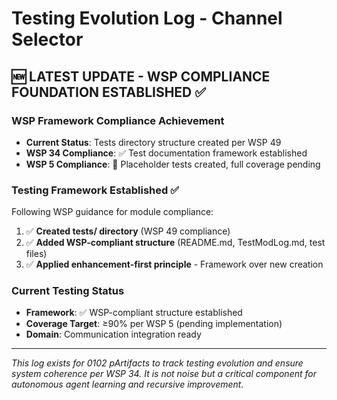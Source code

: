 # Testing Evolution Log - Channel Selector

## 🆕 **LATEST UPDATE - WSP COMPLIANCE FOUNDATION ESTABLISHED** ✅

### **WSP Framework Compliance Achievement**
- **Current Status**: Tests directory structure created per WSP 49
- **WSP 34 Compliance**: ✅ Test documentation framework established
- **WSP 5 Compliance**: 🔄 Placeholder tests created, full coverage pending

### **Testing Framework Established** ✅
Following WSP guidance for module compliance:
1. ✅ **Created tests/ directory** (WSP 49 compliance)
2. ✅ **Added WSP-compliant structure** (README.md, TestModLog.md, test files)
3. ✅ **Applied enhancement-first principle** - Framework over new creation

### **Current Testing Status**
- **Framework**: ✅ WSP-compliant structure established  
- **Coverage Target**: ≥90% per WSP 5 (pending implementation)
- **Domain**: Communication integration ready

---

*This log exists for 0102 pArtifacts to track testing evolution and ensure system coherence per WSP 34. It is not noise but a critical component for autonomous agent learning and recursive improvement.* 